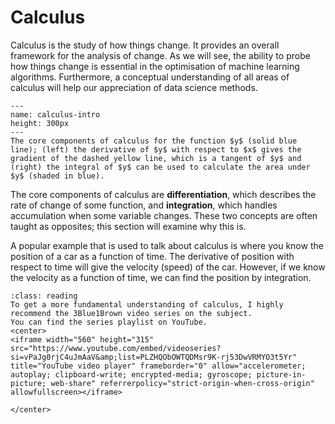 # Calculus

Calculus is the study of how things change. 
It provides an overall framework for the analysis of change. 
As we will see, the ability to probe how things change is essential in the optimisation of machine learning algorithms. 
Furthermore, a conceptual understanding of all areas of calculus will help our appreciation of data science methods. 

```{figure} ../images/calculus-intro.png
---
name: calculus-intro
height: 300px
---
The core components of calculus for the function $y$ (solid blue line); (left) the derivative of $y$ with respect to $x$ gives the gradient of the dashed yellow line, which is a tangent of $y$ and (right) the integral of $y$ can be used to calculate the area under $y$ (shaded in blue). 
```

The core components of calculus are **differentiation**, which describes the rate of change of some function, and **integration**, which handles accumulation when some variable changes. 
These two concepts are often taught as opposites; this section will examine why this is. 

A popular example that is used to talk about calculus is where you know the position of a car as a function of time. 
The derivative of position with respect to time will give the velocity (speed) of the car. 
However, if we know the velocity as a function of time, we can find the position by integration. 

```{admonition} Further Reading 
:class: reading
To get a more fundamental understanding of calculus, I highly recommend the 3Blue1Brown video series on the subject. 
You can find the series playlist on YouTube.
<center>
<iframe width="560" height="315" src="https://www.youtube.com/embed/videoseries?si=vPaJg0rjC4uJmAaV&amp;list=PLZHQObOWTQDMsr9K-rj53DwVRMYO3t5Yr" title="YouTube video player" frameborder="0" allow="accelerometer; autoplay; clipboard-write; encrypted-media; gyroscope; picture-in-picture; web-share" referrerpolicy="strict-origin-when-cross-origin" allowfullscreen></iframe>

</center>
```
